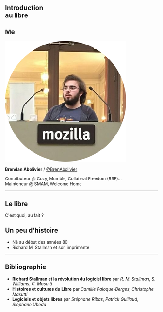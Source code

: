 ## Introduction<br/>au libre


## Me

![](assets/pp-moz-round.png)<!-- .element: class="plain" width="200px" -->

**Brendan Abolivier** / [@BrenAbolivier](https://twitter.com/BrenAbolivier)

Contributeur @ Cozy, Mumble, Collateral Freedom (RSF)...<br />
Mainteneur @ SMAM, Welcome Home
<!-- .element: style="font-size:70%" -->

-----------------

## Le libre

C'est quoi, au fait ?


## Un peu d'histoire

* Né au début des années 80
* Richard M. Stallman et son imprimante

-----------------

## Bibliographie

* **Richard Stallman et la révolution du logiciel libre** par *R. M. Stallman*, *S. Williams*, *C. Masutti*
* **Histoires et cultures du Libre** par *Camille Paloque-Berges*, *Christophe Masutti*
* **Logiciels et objets libres** par *Stéphane Ribas*, *Patrick Guillaud*, *Stéphane Ubeda*

<!-- .element: style="font-size:70%" -->
